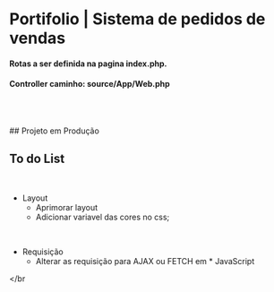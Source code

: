 # Portifolio | Sistema de pedidos de vendas

#### Rotas a ser definida na pagina index.php. 
#### Controller caminho:  source/App/Web.php 
&nbsp;

</br>
## Projeto em Produção

</br>

## To do List
&nbsp;
* Layout
  * Aprimorar layout
  * Adicionar variavel das cores no css;
  
</br>


* Requisição
  * Alterar as requisição para AJAX ou FETCH em * JavaScript

</br